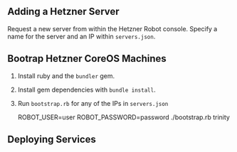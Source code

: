 ## Adding a Hetzner Server

Request a new server from within the Hetzner Robot console. Specify
a name for the server and an IP within `servers.json`.

## Bootrap Hetzner CoreOS Machines

1. Install ruby and the `bundler` gem.

2. Install gem dependencies with `bundle install`.

3. Run `bootstrap.rb` for any of the IPs in `servers.json`

    ROBOT_USER=user ROBOT_PASSWORD=password ./bootstrap.rb trinity

## Deploying Services
